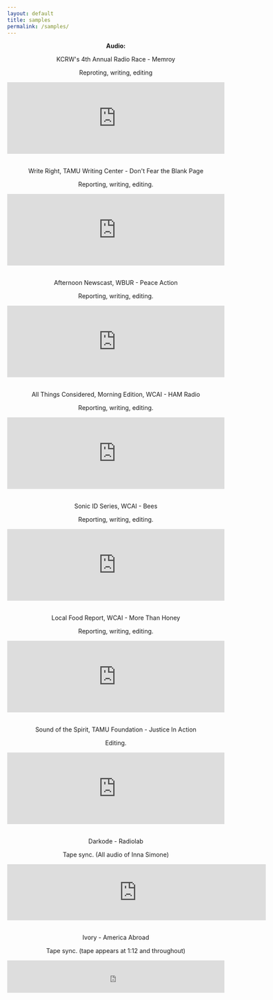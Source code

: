 ```yaml
---
layout: default
title: samples
permalink: /samples/
---
```

<div align="center">
    <p><b>Audio:</b></p>
    <p>KCRW's 4th Annual Radio Race - Memroy</p>
    <p>Reproting, writing, editing</p>
    <iframe width="100%" height="166" scrolling="no" frameborder="no" src="https://w.soundcloud.com/player/?url=https%3A//api.soundcloud.com/tracks/277186998&amp;color=ff5500&amp;auto_play=false&amp;hide_related=false&amp;show_comments=true&amp;show_user=true&amp;show_reposts=false"></iframe>
    <br>
    <br>
    <p>Write Right, TAMU Writing Center - Don&#39;t Fear the Blank Page</p>
    <p>Reporting, writing, editing.</p>
    <iframe width="100%" height="166" scrolling="no" frameborder="no" src="https://w.soundcloud.com/player/?url=https%3A//api.soundcloud.com/tracks/262679102%3Fsecret_token%3Ds-D8zQG&amp;color=ff5500&amp;auto_play=false&amp;hide_related=false&amp;show_comments=true&amp;show_user=true&amp;show_reposts=false"></iframe>
    <br>
    <br>
    <p>Afternoon Newscast, WBUR - Peace Action</p>
    <p>Reporting, writing, editing.</p>
    <iframe width="100%" height="166" scrolling="no" frameborder="no" src="https://w.soundcloud.com/player/?url=https%3A//api.soundcloud.com/tracks/278652030&amp;color=ff5500&amp;auto_play=false&amp;hide_related=false&amp;show_comments=true&amp;show_user=true&amp;show_reposts=false"></iframe>
    <br>
    <br>
    <p>All Things Considered, Morning Edition, WCAI - HAM Radio</p>
    <p>Reporting, writing, editing.</p>
    <iframe width="100%" height="166" scrolling="no" frameborder="no" src="https://w.soundcloud.com/player/?url=https%3A//api.soundcloud.com/tracks/213690758&amp;color=ff5500&amp;auto_play=false&amp;hide_related=false&amp;show_comments=true&amp;show_user=true&amp;show_reposts=false"></iframe>
    <br>
    <br>
    <p>Sonic ID Series, WCAI - Bees</p>
    <p>Reporting, writing, editing.</p>
    <iframe width="100%" height="166" scrolling="no" frameborder="no" src="https://w.soundcloud.com/player/?url=https%3A//api.soundcloud.com/tracks/231615667&amp;color=ff5500&amp;auto_play=false&amp;hide_related=false&amp;show_comments=true&amp;show_user=true&amp;show_reposts=false"></iframe>
    <br>
    <br>
    <p>Local Food Report, WCAI - More Than Honey</p>
    <p>Reporting, writing, editing.</p>
    <iframe width="100%" height="166" scrolling="no" frameborder="no" src="https://w.soundcloud.com/player/?url=https%3A//api.soundcloud.com/tracks/242612429&amp;color=ff5500&amp;auto_play=false&amp;hide_related=false&amp;show_comments=true&amp;show_user=true&amp;show_reposts=false"></iframe>
    <br>
    <br>
    <p>Sound of the Spirit, TAMU Foundation - Justice In Action</p>
    <p>Editing.</p>
    <iframe width="100%" height="166" scrolling="no" frameborder="no" src="https://w.soundcloud.com/player/?url=https%3A//api.soundcloud.com/tracks/271135689&amp;color=ff5500&amp;auto_play=false&amp;hide_related=false&amp;show_comments=true&amp;show_user=true&amp;show_reposts=false"></iframe>
    <br>
    <br>
    <p>Darkode - Radiolab</p>
    <p>Tape sync. (All audio of Inna Simone)</p>
    <iframe width="600" height="130" frameborder="0" scrolling="no" src="https://www.wnyc.org/widgets/ondemand_player/radiolab/#file=%2Faudio%2Fxspf%2F532787%2F"></iframe>
    <br>
    <br>
    <p>Ivory - America Abroad</p> 
    <p>Tape sync. (tape appears at 1:12 and throughout)</p>
    <div align="center">      
            <iframe frameborder="0"  src="http://www.pri.org/node/82497/embedded" height="75" width="100%"></iframe>
    </div>
    <br>
    <br>
